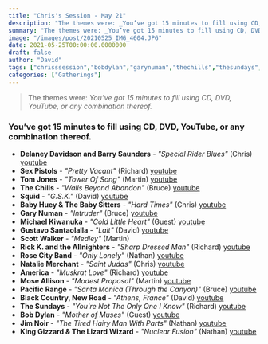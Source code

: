 ```yaml
---
title: "Chris's Session - May 21"
description: "The themes were: _You’ve got 15 minutes to fill using CD, DVD, YouTube, or any combination thereof._"
summary: "The themes were: _You’ve got 15 minutes to fill using CD, DVD, YouTube, or any combination thereof._"
image: "/images/post/20210525_IMG_4604.JPG"
date: 2021-05-25T00:00:00.0000000
draft: false
author: "David"
tags: ["chrisssession","bobdylan","garynuman","thechills","thesundays","scottwalker","america","moseallison","delaneydavidson","kinggizzardandthelizardwizard","jimnoir","michaelkiwanuka","newroad","blackcountry","barrysaunders","squid","tomjones","sexpistols","rosecityband","nataliemerchant","pacificrange","gustavosantaolalla","rickkandtheallnighters","babyhueyandthebabysitters"]
categories: ["Gatherings"]
---
```

> The themes were: _You’ve got 15 minutes to fill using CD, DVD, YouTube, or any combination thereof._
### You’ve got 15 minutes to fill using CD, DVD, YouTube, or any combination thereof.
- **Delaney Davidson and Barry Saunders** - _"Special Rider Blues"_ (Chris) [youtube](https://www.youtube.com/watch?v=UrtwPzAsQp4)
- **Sex Pistols** - _"Pretty Vacant"_ (Richard) [youtube](https://www.youtube.com/watch?v=R6GDdKrQ8EI)
- **Tom Jones** - _"Tower Of Song"_ (Martin) [youtube](https://www.youtube.com/watch?v=3JWiPFT0v2c)
- **The Chills** - _"Walls Beyond Abandon"_ (Bruce) [youtube](https://www.youtube.com/watch?v=gfY2eQlfmho)
- **Squid** - _"G.S.K."_ (David) [youtube](https://www.youtube.com/watch?v=Gb0Q5r4ZCa0)
- **Baby Huey & The Baby Sitters** - _"Hard Times"_ (Chris) [youtube](https://www.youtube.com/watch?v=FFZ58rJiE4k)
- **Gary Numan** - _"Intruder"_ (Bruce) [youtube](https://www.youtube.com/watch?v=-RxebQuFgJY)
- **Michael Kiwanuka** - _"Cold Little Heart"_ (Guest) [youtube](https://www.youtube.com/watch?v=nOubjLM9Cbc)
- **Gustavo Santaolalla** - _"Lait"_ (David) [youtube](https://www.youtube.com/watch?v=da6cA2IYMQg)
- **Scott Walker** - _"Medley"_ (Martin)
- **Rick K. and the Allnighters** - _"Sharp Dressed Man"_ (Richard) [youtube](https://www.youtube.com/watch?v=EHpbGcLZcVk)
- **Rose City Band** - _"Only Lonely"_ (Nathan) [youtube](https://www.youtube.com/watch?v=XJeKACEzKmU)
- **Natalie Merchant** - _"Saint Judas"_ (Chris) [youtube](https://www.youtube.com/watch?v=zY7FAgRh6uw)
- **America** - _"Muskrat Love"_ (Richard) [youtube](https://www.youtube.com/watch?v=j4WB6TJW0lU)
- **Mose Allison** - _"Modest Proposal"_ (Martin) [youtube](https://www.youtube.com/watch?v=_m5c0jcInwc)
- **Pacific Range** - _"Santa Monica (Through the Canyon)"_ (Bruce) [youtube](https://www.youtube.com/watch?v=i296NaLab28)
- **Black Country, New Road** - _"Athens, France"_ (David) [youtube](https://www.youtube.com/watch?v=xDcGl8tZhrs)
- **The Sundays** - _"You're Not The Only One I Know"_ (Richard) [youtube](https://www.youtube.com/watch?v=J4oRPL7SRh4)
- **Bob Dylan** - _"Mother of Muses"_ (Guest) [youtube](https://www.youtube.com/watch?v=rwcsZNwaiHM)
- **Jim Noir** - _"The Tired Hairy Man With Parts"_ (Nathan) [youtube](https://www.youtube.com/watch?v=jKk-SPlhmJM)
- **King Gizzard & The Lizard Wizard** - _"Nuclear Fusion"_ (Nathan) [youtube](https://www.youtube.com/watch?v=efZ-8EbFWic)

